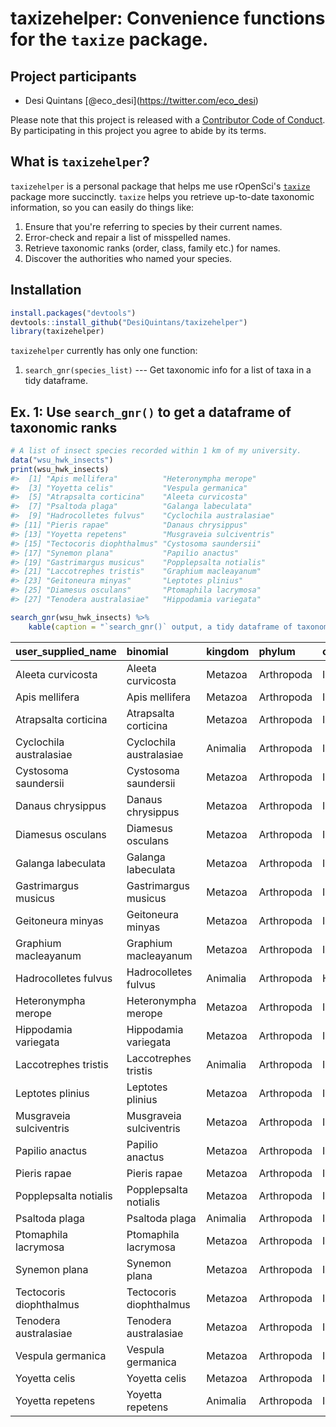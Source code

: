 <!-- README.md is generated from README.Rmd. Please edit that file -->
taxizehelper: Convenience functions for the `taxize` package.
=============================================================

Project participants
--------------------

-   Desi Quintans \[@eco\_desi\](<https://twitter.com/eco_desi>)

Please note that this project is released with a [Contributor Code of Conduct](CONDUCT.md). By participating in this project you agree to abide by its terms.

What is `taxizehelper`?
-----------------------

`taxizehelper` is a personal package that helps me use rOpenSci's [`taxize`](https://ropensci.org/tutorials/taxize_tutorial/) package more succinctly. `taxize` helps you retrieve up-to-date taxonomic information, so you can easily do things like:

1.  Ensure that you're referring to species by their current names.
2.  Error-check and repair a list of misspelled names.
3.  Retrieve taxonomic ranks (order, class, family etc.) for names.
4.  Discover the authorities who named your species.

Installation
------------

``` r
install.packages("devtools")
devtools::install_github("DesiQuintans/taxizehelper")
library(taxizehelper)
```

`taxizehelper` currently has only one function:

1.  `search_gnr(species_list)` --- Get taxonomic info for a list of taxa in a tidy dataframe.

Ex. 1: Use `search_gnr()` to get a dataframe of taxonomic ranks
---------------------------------------------------------------

``` r
# A list of insect species recorded within 1 km of my university.
data("wsu_hwk_insects")
print(wsu_hwk_insects)
#>  [1] "Apis mellifera"          "Heteronympha merope"    
#>  [3] "Yoyetta celis"           "Vespula germanica"      
#>  [5] "Atrapsalta corticina"    "Aleeta curvicosta"      
#>  [7] "Psaltoda plaga"          "Galanga labeculata"     
#>  [9] "Hadrocolletes fulvus"    "Cyclochila australasiae"
#> [11] "Pieris rapae"            "Danaus chrysippus"      
#> [13] "Yoyetta repetens"        "Musgraveia sulciventris"
#> [15] "Tectocoris diophthalmus" "Cystosoma saundersii"   
#> [17] "Synemon plana"           "Papilio anactus"        
#> [19] "Gastrimargus musicus"    "Popplepsalta notialis"  
#> [21] "Laccotrephes tristis"    "Graphium macleayanum"   
#> [23] "Geitoneura minyas"       "Leptotes plinius"       
#> [25] "Diamesus osculans"       "Ptomaphila lacrymosa"   
#> [27] "Tenodera australasiae"   "Hippodamia variegata"

search_gnr(wsu_hwk_insects) %>% 
    kable(caption = "`search_gnr()` output, a tidy dataframe of taxonomic info. The ICN ranks can be accessed using `kingdom:genus`. I intentionally kept an old name in the case of _Hadrocolletes fulvus_), and `taxize` retrieved the current genus _Leioproctus_.")
```

| user\_supplied\_name    | binomial                | kingdom  | phylum     | class    | order       | family         | genus        | superkingdom | superclass | subclass  | infraclass | cohort       | suborder        | infraorder       | superfamily    | subfamily     | tribe         | subtribe    | subgenus | path                                                                                                                                                                                                                                                                                                                                                                     | ranks                                                                                                                                                                                        |
|:------------------------|:------------------------|:---------|:-----------|:---------|:------------|:---------------|:-------------|:-------------|:-----------|:----------|:-----------|:-------------|:----------------|:-----------------|:---------------|:--------------|:--------------|:------------|:---------|:-------------------------------------------------------------------------------------------------------------------------------------------------------------------------------------------------------------------------------------------------------------------------------------------------------------------------------------------------------------------------|:---------------------------------------------------------------------------------------------------------------------------------------------------------------------------------------------|
| Aleeta curvicosta       | Aleeta curvicosta       | Metazoa  | Arthropoda | Insecta  | Hemiptera   | Cicadidae      | Aleeta       | Eukaryota    | Hexapoda   | Pterygota | Neoptera   | Paraneoptera | Auchenorrhyncha | Cicadomorpha     | Cicadoidea     | Cicadettinae  | Taphurini     |             |          | |Eukaryota|Opisthokonta|Metazoa|Eumetazoa|Bilateria|Protostomia|Ecdysozoa|Panarthropoda|Arthropoda|Mandibulata|Pancrustacea|Hexapoda|Insecta|Dicondylia|Pterygota|Neoptera|Paraneoptera|Hemiptera|Auchenorrhyncha|Cicadomorpha|Cicadoidea|Cicadidae|Cicadettinae|Taphurini|Aleeta|Aleeta curvicosta|                                                                     | |superkingdom||kingdom||||||phylum|||superclass|class||subclass|infraclass|cohort|order|suborder|infraorder|superfamily|family|subfamily|tribe|genus|species|                                |
| Apis mellifera          | Apis mellifera          | Metazoa  | Arthropoda | Insecta  | Hymenoptera | Apidae         | Apis         | Eukaryota    | Hexapoda   | Pterygota | Neoptera   | Holometabola | Apocrita        | Aculeata         | Apoidea        | Apinae        | Apini         |             |          | |Eukaryota|Opisthokonta|Metazoa|Eumetazoa|Bilateria|Protostomia|Ecdysozoa|Panarthropoda|Arthropoda|Mandibulata|Pancrustacea|Hexapoda|Insecta|Dicondylia|Pterygota|Neoptera|Holometabola|Hymenoptera|Apocrita|Aculeata|Apoidea|Apidae|Apinae|Apini|Apis|Apis mellifera|                                                                                                   | |superkingdom||kingdom||||||phylum|||superclass|class||subclass|infraclass|cohort|order|suborder|infraorder|superfamily|family|subfamily|tribe|genus|species|                                |
| Atrapsalta corticina    | Atrapsalta corticina    | Metazoa  | Arthropoda | Insecta  | Hemiptera   | Cicadidae      | Atrapsalta   | Eukaryota    | Hexapoda   | Pterygota | Neoptera   | Paraneoptera | Auchenorrhyncha | Cicadomorpha     | Cicadoidea     | Cicadettinae  | Cicadettini   |             |          | |Eukaryota|Opisthokonta|Metazoa|Eumetazoa|Bilateria|Protostomia|Ecdysozoa|Panarthropoda|Arthropoda|Mandibulata|Pancrustacea|Hexapoda|Insecta|Dicondylia|Pterygota|Neoptera|Paraneoptera|Hemiptera|Auchenorrhyncha|Cicadomorpha|Cicadoidea|Cicadidae|Cicadettinae|Cicadettini|Atrapsalta|Atrapsalta corticina|                                                            | |superkingdom||kingdom||||||phylum|||superclass|class||subclass|infraclass|cohort|order|suborder|infraorder|superfamily|family|subfamily|tribe|genus|species|                                |
| Cyclochila australasiae | Cyclochila australasiae | Animalia | Arthropoda | Insecta  | Hemiptera   | Cicadidae      | Cyclochila   |              |            |           |            |              |                 |                  | Cicadoidea     |               |               |             |          | |Animalia|Arthropoda|Insecta|Hemiptera|Cicadoidea|Cicadidae|Cyclochila|Cyclochila australasiae|                                                                                                                                                                                                                                                                          | |kingdom|phylum|class|order|superfamily|family|genus|species|                                                                                                                                |
| Cystosoma saundersii    | Cystosoma saundersii    | Metazoa  | Arthropoda | Insecta  | Hemiptera   | Cicadidae      | Cystosoma    | Eukaryota    | Hexapoda   | Pterygota | Neoptera   | Paraneoptera | Auchenorrhyncha | Cicadomorpha     | Cicadoidea     | Tibicininae   | Hemidictyini  |             |          | |Eukaryota|Opisthokonta|Metazoa|Eumetazoa|Bilateria|Protostomia|Ecdysozoa|Panarthropoda|Arthropoda|Mandibulata|Pancrustacea|Hexapoda|Insecta|Dicondylia|Pterygota|Neoptera|Paraneoptera|Hemiptera|Auchenorrhyncha|Cicadomorpha|Cicadoidea|Cicadidae|Tibicininae|Hemidictyini|Cystosoma|Cystosoma saundersii|                                                             | |superkingdom||kingdom||||||phylum|||superclass|class||subclass|infraclass|cohort|order|suborder|infraorder|superfamily|family|subfamily|tribe|genus|species|                                |
| Danaus chrysippus       | Danaus chrysippus       | Metazoa  | Arthropoda | Insecta  | Lepidoptera | Nymphalidae    | Danaus       | Eukaryota    | Hexapoda   | Pterygota | Neoptera   | Holometabola | Glossata        | Neolepidoptera   | Papilionoidea  | Danainae      | Danaini       | Danaina     | Anosia   | |Eukaryota|Opisthokonta|Metazoa|Eumetazoa|Bilateria|Protostomia|Ecdysozoa|Panarthropoda|Arthropoda|Mandibulata|Pancrustacea|Hexapoda|Insecta|Dicondylia|Pterygota|Neoptera|Holometabola|Amphiesmenoptera|Lepidoptera|Glossata|Neolepidoptera|Heteroneura|Ditrysia|Obtectomera|Papilionoidea|Nymphalidae|Danainae|Danaini|Danaina|Danaus|Anosia|Danaus chrysippus|        | |superkingdom||kingdom||||||phylum|||superclass|class||subclass|infraclass|cohort||order|suborder|infraorder|parvorder|||superfamily|family|subfamily|tribe|subtribe|genus|subgenus|species| |
| Diamesus osculans       | Diamesus osculans       | Metazoa  | Arthropoda | Insecta  | Coleoptera  | Silphidae      | Diamesus     | Eukaryota    | Hexapoda   | Pterygota | Neoptera   | Holometabola | Polyphaga       | Staphyliniformia | Staphylinoidea | Silphinae     |               |             |          | |Eukaryota|Opisthokonta|Metazoa|Eumetazoa|Bilateria|Protostomia|Ecdysozoa|Panarthropoda|Arthropoda|Mandibulata|Pancrustacea|Hexapoda|Insecta|Dicondylia|Pterygota|Neoptera|Holometabola|Coleoptera|Polyphaga|Staphyliniformia|Staphylinoidea|Silphidae|Silphinae|Diamesus|Diamesus osculans|                                                                             | |superkingdom||kingdom||||||phylum|||superclass|class||subclass|infraclass|cohort|order|suborder|infraorder|superfamily|family|subfamily|genus|species|                                      |
| Galanga labeculata      | Galanga labeculata      | Metazoa  | Arthropoda | Insecta  | Hemiptera   | Cicadidae      | Galanga      | Eukaryota    | Hexapoda   | Pterygota | Neoptera   | Paraneoptera | Auchenorrhyncha | Cicadomorpha     | Cicadoidea     | Cicadettinae  | Cicadettini   |             |          | |Eukaryota|Opisthokonta|Metazoa|Eumetazoa|Bilateria|Protostomia|Ecdysozoa|Panarthropoda|Arthropoda|Mandibulata|Pancrustacea|Hexapoda|Insecta|Dicondylia|Pterygota|Neoptera|Paraneoptera|Hemiptera|Auchenorrhyncha|Cicadomorpha|Cicadoidea|Cicadidae|Cicadettinae|Cicadettini|Galanga|Galanga labeculata|                                                                 | |superkingdom||kingdom||||||phylum|||superclass|class||subclass|infraclass|cohort|order|suborder|infraorder|superfamily|family|subfamily|tribe|genus|species|                                |
| Gastrimargus musicus    | Gastrimargus musicus    | Metazoa  | Arthropoda | Insecta  | Orthoptera  | Acrididae      | Gastrimargus | Eukaryota    | Hexapoda   | Pterygota | Neoptera   | Polyneoptera | Caelifera       | Acrididea        | Acridoidea     | Oedipodinae   |               |             |          | |Eukaryota|Opisthokonta|Metazoa|Eumetazoa|Bilateria|Protostomia|Ecdysozoa|Panarthropoda|Arthropoda|Mandibulata|Pancrustacea|Hexapoda|Insecta|Dicondylia|Pterygota|Neoptera|Polyneoptera|Orthoptera|Caelifera|Acrididea|Acridomorpha|Acridoidea|Acrididae|Oedipodinae|Gastrimargus|Gastrimargus musicus|                                                                  | |superkingdom||kingdom||||||phylum|||superclass|class||subclass|infraclass|cohort|order|suborder|infraorder||superfamily|family|subfamily|genus|species|                                     |
| Geitoneura minyas       | Geitoneura minyas       | Metazoa  | Arthropoda | Insecta  | Lepidoptera | Nymphalidae    | Geitoneura   | Eukaryota    | Hexapoda   | Pterygota | Neoptera   | Holometabola | Glossata        | Neolepidoptera   | Papilionoidea  | Satyrinae     | Satyrini      | Hypocystina |          | |Eukaryota|Opisthokonta|Metazoa|Eumetazoa|Bilateria|Protostomia|Ecdysozoa|Panarthropoda|Arthropoda|Mandibulata|Pancrustacea|Hexapoda|Insecta|Dicondylia|Pterygota|Neoptera|Holometabola|Amphiesmenoptera|Lepidoptera|Glossata|Neolepidoptera|Heteroneura|Ditrysia|Obtectomera|Papilionoidea|Nymphalidae|Satyrinae|Satyrini|Hypocystina|Geitoneura|Geitoneura minyas|     | |superkingdom||kingdom||||||phylum|||superclass|class||subclass|infraclass|cohort||order|suborder|infraorder|parvorder|||superfamily|family|subfamily|tribe|subtribe|genus|species|          |
| Graphium macleayanum    | Graphium macleayanum    | Metazoa  | Arthropoda | Insecta  | Lepidoptera | Papilionidae   | Graphium     | Eukaryota    | Hexapoda   | Pterygota | Neoptera   | Holometabola | Glossata        | Neolepidoptera   | Papilionoidea  | Papilioninae  | Leptocircini  |             |          | |Eukaryota|Opisthokonta|Metazoa|Eumetazoa|Bilateria|Protostomia|Ecdysozoa|Panarthropoda|Arthropoda|Mandibulata|Pancrustacea|Hexapoda|Insecta|Dicondylia|Pterygota|Neoptera|Holometabola|Amphiesmenoptera|Lepidoptera|Glossata|Neolepidoptera|Heteroneura|Ditrysia|Obtectomera|Papilionoidea|Papilionidae|Papilioninae|Leptocircini|Graphium|Graphium macleayanum|        | |superkingdom||kingdom||||||phylum|||superclass|class||subclass|infraclass|cohort||order|suborder|infraorder|parvorder|||superfamily|family|subfamily|tribe|genus|species|                   |
| Hadrocolletes fulvus    | Hadrocolletes fulvus    | Animalia | Arthropoda | Hexapoda | Hymenoptera | Colletidae     | Leioproctus  |              |            |           |            |              |                 |                  |                |               |               |             |          | |Biota|Animalia|Arthropoda|Hexapoda|Insecta|Hymenoptera|Colletidae|Leioproctus|                                                                                                                                                                                                                                                                                          | |Kingdom|Phylum|Class|Class|Order|Family|Genus|                                                                                                                                              |
| Heteronympha merope     | Heteronympha merope     | Metazoa  | Arthropoda | Insecta  | Lepidoptera | Nymphalidae    | Heteronympha | Eukaryota    | Hexapoda   | Pterygota | Neoptera   | Holometabola | Glossata        | Neolepidoptera   | Papilionoidea  | Satyrinae     | Satyrini      | Hypocystina |          | |Eukaryota|Opisthokonta|Metazoa|Eumetazoa|Bilateria|Protostomia|Ecdysozoa|Panarthropoda|Arthropoda|Mandibulata|Pancrustacea|Hexapoda|Insecta|Dicondylia|Pterygota|Neoptera|Holometabola|Amphiesmenoptera|Lepidoptera|Glossata|Neolepidoptera|Heteroneura|Ditrysia|Obtectomera|Papilionoidea|Nymphalidae|Satyrinae|Satyrini|Hypocystina|Heteronympha|Heteronympha merope| | |superkingdom||kingdom||||||phylum|||superclass|class||subclass|infraclass|cohort||order|suborder|infraorder|parvorder|||superfamily|family|subfamily|tribe|subtribe|genus|species|          |
| Hippodamia variegata    | Hippodamia variegata    | Metazoa  | Arthropoda | Insecta  | Coleoptera  | Coccinellidae  | Hippodamia   | Eukaryota    | Hexapoda   | Pterygota | Neoptera   | Holometabola | Polyphaga       | Cucujiformia     | Cucujoidea     | Coccinellinae | Coccinellini  |             |          | |Eukaryota|Opisthokonta|Metazoa|Eumetazoa|Bilateria|Protostomia|Ecdysozoa|Panarthropoda|Arthropoda|Mandibulata|Pancrustacea|Hexapoda|Insecta|Dicondylia|Pterygota|Neoptera|Holometabola|Coleoptera|Polyphaga|Cucujiformia|Cucujoidea|Coccinellidae|Coccinellinae|Coccinellini|Hippodamia|Hippodamia variegata|                                                           | |superkingdom||kingdom||||||phylum|||superclass|class||subclass|infraclass|cohort|order|suborder|infraorder|superfamily|family|subfamily|tribe|genus|species|                                |
| Laccotrephes tristis    | Laccotrephes tristis    | Animalia | Arthropoda | Insecta  | Hemiptera   | Nepidae        | Laccotrephes |              |            |           |            |              |                 |                  |                |               |               |             |          | |Animalia|Arthropoda|Insecta|Hemiptera|Nepidae|Laccotrephes|Laccotrephes tristis|                                                                                                                                                                                                                                                                                        | |kingdom|phylum|class|order|family|genus|species|                                                                                                                                            |
| Leptotes plinius        | Leptotes plinius        | Metazoa  | Arthropoda | Insecta  | Lepidoptera | Lycaenidae     | Leptotes     | Eukaryota    | Hexapoda   | Pterygota | Neoptera   | Holometabola | Glossata        | Neolepidoptera   | Papilionoidea  | Polyommatinae |               |             |          | |Eukaryota|Opisthokonta|Metazoa|Eumetazoa|Bilateria|Protostomia|Ecdysozoa|Panarthropoda|Arthropoda|Mandibulata|Pancrustacea|Hexapoda|Insecta|Dicondylia|Pterygota|Neoptera|Holometabola|Amphiesmenoptera|Lepidoptera|Glossata|Neolepidoptera|Heteroneura|Ditrysia|Obtectomera|Papilionoidea|Lycaenidae|Polyommatinae|Leptotes|Leptotes plinius|                          | |superkingdom||kingdom||||||phylum|||superclass|class||subclass|infraclass|cohort||order|suborder|infraorder|parvorder|||superfamily|family|subfamily|genus|species|                         |
| Musgraveia sulciventris | Musgraveia sulciventris | Metazoa  | Arthropoda | Insecta  | Hemiptera   | Tessaratomidae | Musgraveia   | Eukaryota    | Hexapoda   | Pterygota | Neoptera   | Paraneoptera |                 |                  | Pentatomoidea  |               |               |             |          | |Eukaryota|Opisthokonta|Metazoa|Eumetazoa|Bilateria|Protostomia|Ecdysozoa|Panarthropoda|Arthropoda|Mandibulata|Pancrustacea|Hexapoda|Insecta|Dicondylia|Pterygota|Neoptera|Paraneoptera|Hemiptera|Prosorrhyncha|Heteroptera|Euheteroptera|Neoheteroptera|Panheteroptera|Pentatomomorpha|Pentatomoidea|Tessaratomidae|Musgraveia|Musgraveia sulciventris|                 | |superkingdom||kingdom||||||phylum|||superclass|class||subclass|infraclass|cohort|order|||||||superfamily|family|genus|species|                                                              |
| Papilio anactus         | Papilio anactus         | Metazoa  | Arthropoda | Insecta  | Lepidoptera | Papilionidae   | Papilio      | Eukaryota    | Hexapoda   | Pterygota | Neoptera   | Holometabola | Glossata        | Neolepidoptera   | Papilionoidea  | Papilioninae  | Papilionini   |             |          | |Eukaryota|Opisthokonta|Metazoa|Eumetazoa|Bilateria|Protostomia|Ecdysozoa|Panarthropoda|Arthropoda|Mandibulata|Pancrustacea|Hexapoda|Insecta|Dicondylia|Pterygota|Neoptera|Holometabola|Amphiesmenoptera|Lepidoptera|Glossata|Neolepidoptera|Heteroneura|Ditrysia|Obtectomera|Papilionoidea|Papilionidae|Papilioninae|Papilionini|Papilio|Papilio anactus|               | |superkingdom||kingdom||||||phylum|||superclass|class||subclass|infraclass|cohort||order|suborder|infraorder|parvorder|||superfamily|family|subfamily|tribe|genus|species|                   |
| Pieris rapae            | Pieris rapae            | Metazoa  | Arthropoda | Insecta  | Lepidoptera | Pieridae       | Pieris       | Eukaryota    | Hexapoda   | Pterygota | Neoptera   | Holometabola | Glossata        | Neolepidoptera   | Papilionoidea  | Pierinae      | Pierini       |             |          | |Eukaryota|Opisthokonta|Metazoa|Eumetazoa|Bilateria|Protostomia|Ecdysozoa|Panarthropoda|Arthropoda|Mandibulata|Pancrustacea|Hexapoda|Insecta|Dicondylia|Pterygota|Neoptera|Holometabola|Amphiesmenoptera|Lepidoptera|Glossata|Neolepidoptera|Heteroneura|Ditrysia|Obtectomera|Papilionoidea|Pieridae|Pierinae|Pierini|Pieris|Pieris rapae|                               | |superkingdom||kingdom||||||phylum|||superclass|class||subclass|infraclass|cohort||order|suborder|infraorder|parvorder|||superfamily|family|subfamily|tribe|genus|species|                   |
| Popplepsalta notialis   | Popplepsalta notialis   | Metazoa  | Arthropoda | Insecta  | Hemiptera   | Cicadidae      | Popplepsalta | Eukaryota    | Hexapoda   | Pterygota | Neoptera   | Paraneoptera | Auchenorrhyncha | Cicadomorpha     | Cicadoidea     | Cicadettinae  | Cicadettini   |             |          | |Eukaryota|Opisthokonta|Metazoa|Eumetazoa|Bilateria|Protostomia|Ecdysozoa|Panarthropoda|Arthropoda|Mandibulata|Pancrustacea|Hexapoda|Insecta|Dicondylia|Pterygota|Neoptera|Paraneoptera|Hemiptera|Auchenorrhyncha|Cicadomorpha|Cicadoidea|Cicadidae|Cicadettinae|Cicadettini|Popplepsalta|Popplepsalta notialis|                                                         | |superkingdom||kingdom||||||phylum|||superclass|class||subclass|infraclass|cohort|order|suborder|infraorder|superfamily|family|subfamily|tribe|genus|species|                                |
| Psaltoda plaga          | Psaltoda plaga          | Animalia | Arthropoda | Insecta  | Hemiptera   | Cicadidae      | Psaltoda     |              |            |           |            |              |                 |                  | Cicadoidea     |               |               |             |          | |Animalia|Arthropoda|Insecta|Hemiptera|Cicadoidea|Cicadidae|Psaltoda|Psaltoda plaga|                                                                                                                                                                                                                                                                                     | |kingdom|phylum|class|order|superfamily|family|genus|species|                                                                                                                                |
| Ptomaphila lacrymosa    | Ptomaphila lacrymosa    | Metazoa  | Arthropoda | Insecta  | Coleoptera  | Silphidae      | Ptomaphila   | Eukaryota    | Hexapoda   | Pterygota | Neoptera   | Holometabola | Polyphaga       | Staphyliniformia | Staphylinoidea | Silphinae     |               |             |          | |Eukaryota|Opisthokonta|Metazoa|Eumetazoa|Bilateria|Protostomia|Ecdysozoa|Panarthropoda|Arthropoda|Mandibulata|Pancrustacea|Hexapoda|Insecta|Dicondylia|Pterygota|Neoptera|Holometabola|Coleoptera|Polyphaga|Staphyliniformia|Staphylinoidea|Silphidae|Silphinae|Ptomaphila|Ptomaphila lacrymosa|                                                                        | |superkingdom||kingdom||||||phylum|||superclass|class||subclass|infraclass|cohort|order|suborder|infraorder|superfamily|family|subfamily|genus|species|                                      |
| Synemon plana           | Synemon plana           | Metazoa  | Arthropoda | Insecta  | Lepidoptera | Castniidae     | Synemon      | Eukaryota    | Hexapoda   | Pterygota | Neoptera   | Holometabola | Glossata        | Neolepidoptera   | Castnioidea    | Synemoninae   |               |             |          | |Eukaryota|Opisthokonta|Metazoa|Eumetazoa|Bilateria|Protostomia|Ecdysozoa|Panarthropoda|Arthropoda|Mandibulata|Pancrustacea|Hexapoda|Insecta|Dicondylia|Pterygota|Neoptera|Holometabola|Amphiesmenoptera|Lepidoptera|Glossata|Neolepidoptera|Heteroneura|Ditrysia|Apoditrysia|Castnioidea|Castniidae|Synemoninae|Synemon|Synemon plana|                                  | |superkingdom||kingdom||||||phylum|||superclass|class||subclass|infraclass|cohort||order|suborder|infraorder|parvorder|||superfamily|family|subfamily|genus|species|                         |
| Tectocoris diophthalmus | Tectocoris diophthalmus | Metazoa  | Arthropoda | Insecta  | Hemiptera   | Scutelleridae  | Tectocoris   | Eukaryota    | Hexapoda   | Pterygota | Neoptera   | Paraneoptera |                 |                  | Pentatomoidea  | Tectocorinae  |               |             |          | |Eukaryota|Opisthokonta|Metazoa|Eumetazoa|Bilateria|Protostomia|Ecdysozoa|Panarthropoda|Arthropoda|Mandibulata|Pancrustacea|Hexapoda|Insecta|Dicondylia|Pterygota|Neoptera|Paraneoptera|Hemiptera|Prosorrhyncha|Heteroptera|Euheteroptera|Neoheteroptera|Panheteroptera|Pentatomomorpha|Pentatomoidea|Scutelleridae|Tectocorinae|Tectocoris|Tectocoris diophthalmus|     | |superkingdom||kingdom||||||phylum|||superclass|class||subclass|infraclass|cohort|order|||||||superfamily|family|subfamily|genus|species|                                                    |
| Tenodera australasiae   | Tenodera australasiae   | Metazoa  | Arthropoda | Insecta  | Mantodea    | Mantidae       | Tenodera     | Eukaryota    | Hexapoda   | Pterygota | Neoptera   | Polyneoptera |                 |                  |                | Mantinae      | Polyspilotini |             |          | |Eukaryota|Opisthokonta|Metazoa|Eumetazoa|Bilateria|Protostomia|Ecdysozoa|Panarthropoda|Arthropoda|Mandibulata|Pancrustacea|Hexapoda|Insecta|Dicondylia|Pterygota|Neoptera|Polyneoptera|Dictyoptera|Mantodea|Mantidae|Mantinae|Polyspilotini|Tenodera|Tenodera australasiae|                                                                                             | |superkingdom||kingdom||||||phylum|||superclass|class||subclass|infraclass|cohort||order|family|subfamily|tribe|genus|species|                                                               |
| Vespula germanica       | Vespula germanica       | Metazoa  | Arthropoda | Insecta  | Hymenoptera | Vespidae       | Vespula      | Eukaryota    | Hexapoda   | Pterygota | Neoptera   | Holometabola | Apocrita        | Aculeata         | Vespoidea      | Vespinae      |               |             |          | |Eukaryota|Opisthokonta|Metazoa|Eumetazoa|Bilateria|Protostomia|Ecdysozoa|Panarthropoda|Arthropoda|Mandibulata|Pancrustacea|Hexapoda|Insecta|Dicondylia|Pterygota|Neoptera|Holometabola|Hymenoptera|Apocrita|Aculeata|Vespoidea|Vespidae|Vespinae|Vespula|Vespula germanica|                                                                                             | |superkingdom||kingdom||||||phylum|||superclass|class||subclass|infraclass|cohort|order|suborder|infraorder|superfamily|family|subfamily|genus|species|                                      |
| Yoyetta celis           | Yoyetta celis           | Metazoa  | Arthropoda | Insecta  | Hemiptera   | Cicadidae      | Yoyetta      | Eukaryota    | Hexapoda   | Pterygota | Neoptera   | Paraneoptera | Auchenorrhyncha | Cicadomorpha     | Cicadoidea     | Cicadettinae  | Cicadettini   |             |          | |Eukaryota|Opisthokonta|Metazoa|Eumetazoa|Bilateria|Protostomia|Ecdysozoa|Panarthropoda|Arthropoda|Mandibulata|Pancrustacea|Hexapoda|Insecta|Dicondylia|Pterygota|Neoptera|Paraneoptera|Hemiptera|Auchenorrhyncha|Cicadomorpha|Cicadoidea|Cicadidae|Cicadettinae|Cicadettini|Yoyetta|Yoyetta celis|                                                                      | |superkingdom||kingdom||||||phylum|||superclass|class||subclass|infraclass|cohort|order|suborder|infraorder|superfamily|family|subfamily|tribe|genus|species|                                |
| Yoyetta repetens        | Yoyetta repetens        | Animalia | Arthropoda | Insecta  | Hemiptera   | Cicadidae      | Yoyetta      |              |            |           |            |              |                 |                  | Cicadoidea     |               |               |             |          | |Animalia|Arthropoda|Insecta|Hemiptera|Cicadoidea|Cicadidae|Yoyetta|Yoyetta repetens|                                                                                                                                                                                                                                                                                    | |kingdom|phylum|class|order|superfamily|family|genus|species|                                                                                                                                |
